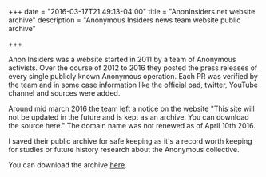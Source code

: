 +++
date = "2016-03-17T21:49:13-04:00"
title = "AnonInsiders.net website archive"
description = "Anonymous Insiders news team website public archive"

+++

Anon Insiders was a website started in 2011 by a team of Anonymous activists. Over the course of 2012 to 2016 they posted the press releases of every single publicly known Anonymous operation. Each PR was verified by the team and in some case information like the official pad, twitter, YouTube channel and sources were added.

Around mid march 2016 the team left a notice on the website "This site will not be updated in the future and is kept as an archive. You can download the source here." The domain name was not renewed as of April 10th 2016.

I saved their public archive for safe keeping as it's a record worth keeping for studies or future history research about the Anonymous collective.

You can download the archive [here](https://github.com/SageHack/anoninsiders/archive/master.zip).
